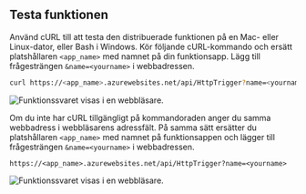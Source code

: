 ## <a name="test"></a>Testa funktionen

Använd cURL till att testa den distribuerade funktionen på en Mac- eller Linux-dator, eller Bash i Windows. Kör följande cURL-kommando och ersätt platshållaren `<app_name>` med namnet på din funktionsapp. Lägg till frågesträngen `&name=<yourname>` i webbadressen.

```bash
curl https://<app_name>.azurewebsites.net/api/HttpTrigger?name=<yourname>
```  

![Funktionssvaret visas i en webbläsare.](./media/functions-test-function-code/functions-azure-cli-function-test-curl.png)  

Om du inte har cURL tillgängligt på kommandoraden anger du samma webbadress i webbläsarens adressfält. På samma sätt ersätter du platshållaren `<app_name>` med namnet på funktionsappen och lägger till frågesträngen `&name=<yourname>` i webbadressen.

    https://<app_name>.azurewebsites.net/api/HttpTrigger?name=<yourname>
   
![Funktionssvaret visas i en webbläsare.](./media/functions-test-function-code/functions-azure-cli-function-test-browser.png)  

